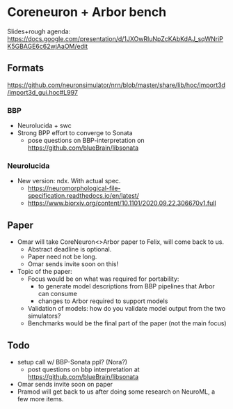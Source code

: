 # Coreneuron + Arbor bench

Slides+rough agenda:
https://docs.google.com/presentation/d/1JXOwRluNpZcKAbKdAJ_sqWNriPK5GBAGE6c62wjAaOM/edit

## Formats

https://github.com/neuronsimulator/nrn/blob/master/share/lib/hoc/import3d/import3d_gui.hoc#L997

### BBP
* Neurolucida + swc
* Strong BPP effort to converge to Sonata
    * pose questions on BBP-interpretation on https://github.com/blueBrain/libsonata

### Neurolucida
* New version: ndx. With actual spec.
    * https://neuromorphological-file-specification.readthedocs.io/en/latest/
    * https://www.biorxiv.org/content/10.1101/2020.09.22.306670v1.full

## Paper
* Omar will take CoreNeuron<>Arbor paper to Felix, will come back to us.
    * Abstract deadline is optional.
    * Paper need not be long.
    * Omar sends invite soon on this!
* Topic of the paper:
    * Focus would be on what was required for portability:
        * to generate model descriptions from BBP pipelines that Arbor can consume
        * changes to Arbor required to support models
    * Validation of models: how do you validate model output from the two simulators?
    * Benchmarks would be the final part of the paper (not the main focus)

## Todo
* setup call w/ BBP-Sonata ppl? (Nora?)
    * post questions on bbp interpretation at https://github.com/blueBrain/libsonata
* Omar sends invite soon on paper
* Pramod will get back to us after doing some research on NeuroML, a few more items.
